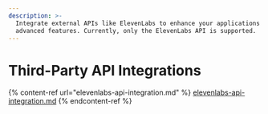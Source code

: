 ```yaml
---
description: >-
  Integrate external APIs like ElevenLabs to enhance your applications with
  advanced features. Currently, only the ElevenLabs API is supported.
---
```


# Third-Party API Integrations

{% content-ref url="elevenlabs-api-integration.md" %}
[elevenlabs-api-integration.md](elevenlabs-api-integration.md)
{% endcontent-ref %}
